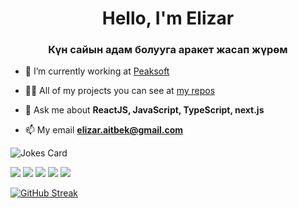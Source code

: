 <h1 align="center"> Hello, I'm Elizar</h1>
<h3 align="center">Күн сайын адам болууга арaкет жасап жүрөм</h3>

- 🔭 I’m currently working at [Peaksoft](https://peaksoft.us/)

- 👨‍💻 All of my projects you can see at [my repos](https://github.com/ElizarAitbek)

- 💬 Ask me about **ReactJS, JavaScript, TypeScript, next.js**

- 📫 My email **elizar.aitbek@gmail.com**

![Jokes Card](https://readme-jokes.vercel.app/api)

![](https://github-profile-summary-cards.vercel.app/api/cards/profile-details?username=ElizarAitbek&theme=graywhite)
![](https://github-profile-summary-cards.vercel.app/api/cards/most-commit-language?username=ElizarAitbek&theme=graywhite)
![](https://github-profile-summary-cards.vercel.app/api/cards/repos-per-language?username=ElizarAitbek&theme=graywhite)
![](https://github-profile-summary-cards.vercel.app/api/cards/stats?username=ElizarAitbek&theme=graywhite)
![](https://github-profile-summary-cards.vercel.app/api/cards/productive-time?username=ElizarAitbek&theme=graywhite)


[![GitHub Streak](https://github-readme-streak-stats.herokuapp.com/?user=DenverCoder1)](https://git.io/streak-stats)

